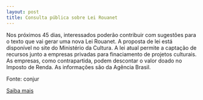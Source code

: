 ```yaml
---
layout: post
title: Consulta pública sobre Lei Rouanet
---
```

<p>Nos próximos 45 dias, interessados poderão contribuir com sugestões para o texto que vai gerar uma nova Lei Rouanet. A proposta de lei está disponível no site do Ministério da Cultura. A lei atual permite a captação de recursos junto a empresas privadas para finaciamento de projetos culturais. As empresas, como contrapartida, podem descontar o valor doado no Imposto de Renda. As informações são da Agência Brasil. </p><p>Fonte: conjur</p><p><a href="http://www.conjur.com.br/2009-mar-23/aberta-consulta-publica-mudancas-lei-rouanet" target="_blank">Saiba mais </a></p>
